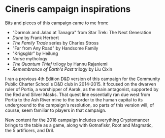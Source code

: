 # Cineris campaign inspirations


Bits and pieces of this campaign came to me from:

- "Darmok and Jalad at Tanagra" from Star Trek: The Next Generation
- *Dune* by Frank Herbert
- *The Family Trade* series by Charles Stross
- "Far from Any Road" by Handsome Family
- "Krigsgldr" by Heilung
- Norse mythology
- *The Quantum Thief* trilogy by Hannu Rajaniemi
- *Remembrance of Earth's Past* trilogy by Liu Cixin

I ran a previous 4th Edition D&D version of this campaign for the Community Public Charter School's D&D club in 2014-2015. It focused on the dwarven ruler of Portia, a worshipper of Aarok, as the main antagonist, supported by the Red and Silver Masks. That quest line essentially ran due west from Portia to the Ash River mine to the border to the human capital to its underground to the campaign's resolution, so parts of this version will, of course, seem familiar to players in that campaign.

New content for the 2018 campaign includes everything Cryptomancer brings to the table as a game, along with Gotnafiskr, Root and Magmatic, the 5 artificers, and Dril.